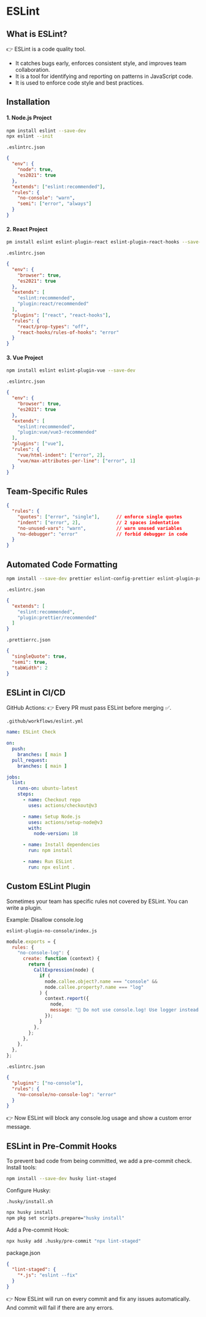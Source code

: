 # ESLint

## What is ESLint?

👉 ESLint is a code quality tool.

- It catches bugs early, enforces consistent style, and improves team collaboration.
- It is a tool for identifying and reporting on patterns in JavaScript code.
- It is used to enforce code style and best practices.

## Installation
#### 1. Node.js Project
```bash
npm install eslint --save-dev
npx eslint --init
```
`.eslintrc.json`

```json
{
  "env": {
    "node": true,
    "es2021": true
  },
  "extends": ["eslint:recommended"],
  "rules": {
    "no-console": "warn",
    "semi": ["error", "always"]
  }
}

```

#### 2. React Project
```bash
pm install eslint eslint-plugin-react eslint-plugin-react-hooks --save-dev
```
`.eslintrc.json`

```json
{
  "env": {
    "browser": true,
    "es2021": true
  },
  "extends": [
    "eslint:recommended",
    "plugin:react/recommended"
  ],
  "plugins": ["react", "react-hooks"],
  "rules": {
    "react/prop-types": "off",
    "react-hooks/rules-of-hooks": "error"
  }
}

```

#### 3. Vue Project
```bash
npm install eslint eslint-plugin-vue --save-dev
```
`.eslintrc.json`



```json
{
  "env": {
    "browser": true,
    "es2021": true
  },
  "extends": [
    "eslint:recommended",
    "plugin:vue/vue3-recommended"
  ],
  "plugins": ["vue"],
  "rules": {
    "vue/html-indent": ["error", 2],
    "vue/max-attributes-per-line": ["error", 1]
  }
}

```

## Team-Specific Rules

```json
{
  "rules": {
    "quotes": ["error", "single"],      // enforce single quotes
    "indent": ["error", 2],             // 2 spaces indentation
    "no-unused-vars": "warn",           // warn unused variables
    "no-debugger": "error"              // forbid debugger in code
  }
}
```


## Automated Code Formatting

```bash
npm install --save-dev prettier eslint-config-prettier eslint-plugin-prettier
```

`.eslintrc.json`
 

```json
{
  "extends": [
    "eslint:recommended",
    "plugin:prettier/recommended"
  ]
}

```

`.prettierrc.json`

```json
{
  "singleQuote": true,
  "semi": true,
  "tabWidth": 2
}

```


## ESLint in CI/CD

GitHub Actions:
 👉 Every PR must pass ESLint before merging ✅.

`.github/workflows/eslint.yml`

```yml
name: ESLint Check

on:
  push:
    branches: [ main ]
  pull_request:
    branches: [ main ]

jobs:
  lint:
    runs-on: ubuntu-latest
    steps:
      - name: Checkout repo
        uses: actions/checkout@v3

      - name: Setup Node.js
        uses: actions/setup-node@v3
        with:
          node-version: 18

      - name: Install dependencies
        run: npm install

      - name: Run ESLint
        run: npx eslint .

```

## Custom ESLint Plugin
Sometimes your team has specific rules not covered by ESLint.
You can write a plugin.

Example: Disallow console.log

`eslint-plugin-no-console/index.js`

```js
module.exports = {
  rules: {
    "no-console-log": {
      create: function (context) {
        return {
          CallExpression(node) {
            if (
              node.callee.object?.name === "console" &&
              node.callee.property?.name === "log"
            ) {
              context.report({
                node,
                message: "🚫 Do not use console.log! Use logger instead.",
              });
            }
          },
        };
      },
    },
  },
};

```

`.eslintrc.json`

```json
{
  "plugins": ["no-console"],
  "rules": {
    "no-console/no-console-log": "error"
  }
}
```
👉 Now ESLint will block any console.log usage and show a custom error message.


## ESLint in Pre-Commit Hooks
To prevent bad code from being committed, we add a pre-commit check.
Install tools:
```bash
npm install --save-dev husky lint-staged
```

Configure Husky:

`.husky/install.sh`

```bash
npx husky install
npm pkg set scripts.prepare="husky install"

```
 Add a Pre-commit Hook:

```bash
npx husky add .husky/pre-commit "npx lint-staged"
```
 
 package.json

```json
{
  "lint-staged": {
    "*.js": "eslint --fix"
  }
}

```

👉 Now ESLint will run on every commit and fix any issues automatically. And commit will fail if there are any errors.

 